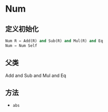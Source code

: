 # Num

## 定义初始化

```python
Num R = Add(R) and Sub(R) and Mul(R) and Eq
Num = Num Self
```

## 父类

Add and Sub and Mul and Eq

## 方法

* `abs`
